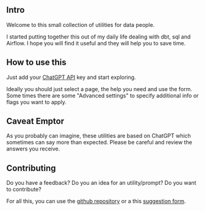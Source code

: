 ## Intro
Welcome to this small collection of utilities for data people. 
    
I started putting together this out of my daily life dealing with dbt, sql and Airflow. I hope you will find it useful and they will help you to save time.

## How to use this
Just add your [ChatGPT API](https://platform.openai.com/account/api-keys) key and start exploring.

Ideally you should just select a page, the help you need and use the form. Some times there are some "Advanced settings" to specify additional info or flags you want to apply.

## Caveat Emptor
As you probably can imagine, these utilities are based on ChatGPT which sometimes can say more than expected. Please be careful and review the answers you receive. 

## Contributing

Do you have a feedback? 
Do you an idea for an utility/prompt? 
Do you want to contribute?

For all this, you can use the [github repository](https://github.com/francescomucio/dataeng-va) or a this [suggestion form](https://forms.gle/PPGE6RaaFn6rT9SX9).